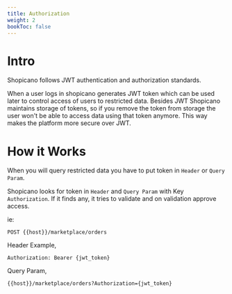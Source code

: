 ```yaml
---
title: Authorization
weight: 2
bookToc: false
---
```


# Intro

Shopicano follows JWT authentication and authorization standards.

When a user logs in shopicano generates JWT token which can be used later to control access of users to restricted data.
Besides JWT Shopicano maintains storage of tokens, so if you remove the token from storage the user won't be able to access data using that token anymore. This way makes the platform more secure over JWT.

# How it Works

When you will query restricted data you have to put token in `Header` or `Query Param`.

Shopicano looks for token in `Header` and `Query Param` with Key `Authorization`. If it finds any, it tries to validate and on validation approve access.

ie:

```text
POST {{host}}/marketplace/orders
```

Header Example,
```text
Authorization: Bearer {jwt_token}
```

Query Param,
```text
{{host}}/marketplace/orders?Authorization={jwt_token}
```
